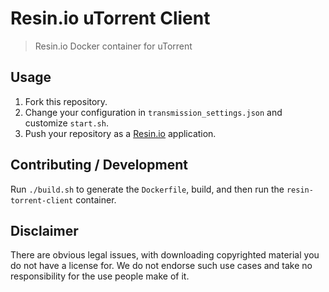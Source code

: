 # Resin.io uTorrent Client

> Resin.io Docker container for uTorrent

## Usage

1. Fork this repository.
2. Change your configuration in `transmission_settings.json` and customize `start.sh`.
3. Push your repository as a [Resin.io](https://resin.io/) application.

## Contributing / Development

Run `./build.sh` to generate the `Dockerfile`, build, and then run the `resin-torrent-client` container.

## Disclaimer

There are obvious legal issues, with downloading copyrighted material you do not have a license for. 
We do not endorse such use cases and take no responsibility for the use people make of it.
